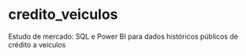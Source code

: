 # credito_veiculos
Estudo de mercado: SQL e Power BI para dados históricos públicos de crédito a veículos 
